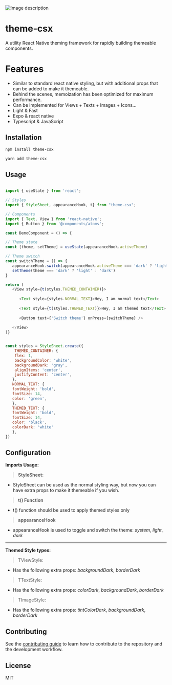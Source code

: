 ![Image description](https://dev-to-uploads.s3.amazonaws.com/uploads/articles/x3nsxwazndhbo79avwxi.png)
# theme-csx

A utility React Native theming framework for rapidly building themeable components.

# Features

- Similar to standard react native styling, but with additional props that can be added to make it themeable.
- Behind the scenes, memoization has been optimized for maximum performance.
- Can be implemented for Views + Texts + Images + Icons...
- Light & Fast
- Expo & react native
- Typescript & JavaScript 

## Installation

```sh
npm install theme-csx
```


```sh 
yarn add theme-csx
```

## Usage

```js

import { useState } from 'react';

// Styles
import { StyleSheet, appearanceHook, t} from "theme-csx";

// Components 
import { Text, View } from 'react-native';
import { Button } from '@components/atoms';

const DemoComponent = () => {

// Theme state
const [theme, setTheme] = useState(appearanceHook.activeTheme)

// Theme switch
const switchTheme = () => {
   appearanceHook.switch(appearanceHook.activeTheme === 'dark' ? 'light' : 'dark')
   setTheme(theme === 'dark' ? 'light' : 'dark')
}

return (
   <View style={t(styles.THEMED_CONTAINER)}>
   
      <Text style={styles.NORMAL_TEXT}>Hey, I am normal text</Text>
      
      <Text style={t(styles.THEMED_TEXT)}>Hey, I am themed text</Text>
      
      <Button text={'Switch theme'} onPress={switchTheme} />
   
   </View>
)}


const styles = StyleSheet.create({
    THEMED_CONTAINER: {
    flex: 1,
    backgroundColor: 'white',
    backgroundDark: 'gray',
    alignItems: 'center',
    justifyContent: 'center',
   },
   NORMAL_TEXT: {
   fontWeight: 'bold',
   fontSize: 14,
   color: 'green',
   },
   THEMED_TEXT: {
   fontWeight: 'bold',
   fontSize: 14,
   color: 'black',
   colorDark: 'white'
   },
})

```
## Configuration

**Imports Usage:** 
  
> **StyleSheet:**

- StyleSheet can be used as the normal styling way, but now you can have extra props to make it themeable if you wish. 

> **t() Function**

- t() function should be used to apply themed styles only 

> **appearanceHook**

- appearanceHook is used to toggle and switch the theme:  _system_, _light_, _dark_

---

**Themed Style types:** 


> TViewStyle:

- Has the following extra props: _backgroundDark_, _borderDark_ 

> TTextStyle:

- Has the following extra props: _colorDark_, _backgroundDark_, _borderDark_ 


> TImageStyle:

- Has the following extra props: _tintColorDark_, _backgroundDark_, _borderDark_ 


## Contributing

See the [contributing guide](CONTRIBUTING.md) to learn how to contribute to the repository and the development workflow.

## License

MIT

